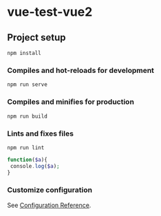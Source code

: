# vue-test-vue2

## Project setup
```
npm install
```

### Compiles and hot-reloads for development
```
npm run serve
```

### Compiles and minifies for production
```
npm run build
```

### Lints and fixes files
```
npm run lint
```
```php
function($a){
 console.log($a);
}
```
### Customize configuration
See [Configuration Reference](https://cli.vuejs.org/config/).
